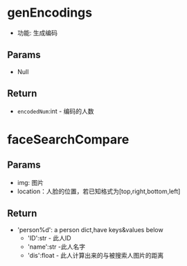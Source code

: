 # genEncodings
- 功能: 生成编码
## Params
- Null
## Return
- `encodedNum`:int - 编码的人数 

# faceSearchCompare
## Params
- img: 图片
- location：人脸的位置，若已知格式为[top,right,bottom,left]
## Return
- 'person%d': a person dict,have keys&values below
    + 'ID':str - 此人ID
    + 'name':str -此人名字
    + 'dis':float - 此人计算出来的与被搜索人图片的距离